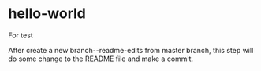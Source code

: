 # hello-world
For test

After create a new branch--readme-edits from master branch, this step will do some change to the README file and make a commit.
